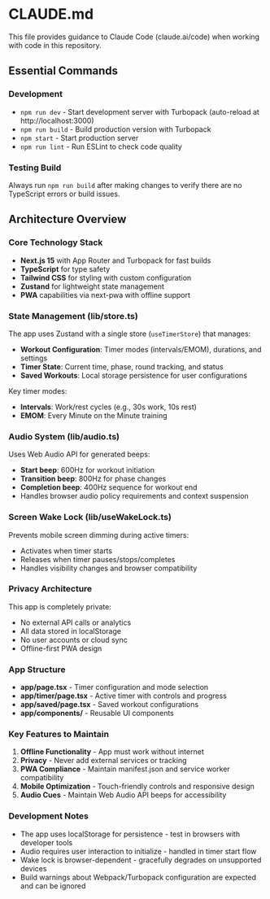 # CLAUDE.md

This file provides guidance to Claude Code (claude.ai/code) when working with code in this repository.

## Essential Commands

### Development
- `npm run dev` - Start development server with Turbopack (auto-reload at http://localhost:3000)
- `npm run build` - Build production version with Turbopack
- `npm start` - Start production server
- `npm run lint` - Run ESLint to check code quality

### Testing Build
Always run `npm run build` after making changes to verify there are no TypeScript errors or build issues.

## Architecture Overview

### Core Technology Stack
- **Next.js 15** with App Router and Turbopack for fast builds
- **TypeScript** for type safety
- **Tailwind CSS** for styling with custom configuration
- **Zustand** for lightweight state management
- **PWA** capabilities via next-pwa with offline support

### State Management (lib/store.ts)
The app uses Zustand with a single store (`useTimerStore`) that manages:
- **Workout Configuration**: Timer modes (intervals/EMOM), durations, and settings
- **Timer State**: Current time, phase, round tracking, and status
- **Saved Workouts**: Local storage persistence for user configurations

Key timer modes:
- **Intervals**: Work/rest cycles (e.g., 30s work, 10s rest)
- **EMOM**: Every Minute on the Minute training

### Audio System (lib/audio.ts)
Uses Web Audio API for generated beeps:
- **Start beep**: 600Hz for workout initiation
- **Transition beep**: 800Hz for phase changes
- **Completion beep**: 400Hz sequence for workout end
- Handles browser audio policy requirements and context suspension

### Screen Wake Lock (lib/useWakeLock.ts)
Prevents mobile screen dimming during active timers:
- Activates when timer starts
- Releases when timer pauses/stops/completes
- Handles visibility changes and browser compatibility

### Privacy Architecture
This app is completely private:
- No external API calls or analytics
- All data stored in localStorage
- No user accounts or cloud sync
- Offline-first PWA design

### App Structure
- **app/page.tsx** - Timer configuration and mode selection
- **app/timer/page.tsx** - Active timer with controls and progress
- **app/saved/page.tsx** - Saved workout configurations
- **app/components/** - Reusable UI components

### Key Features to Maintain
1. **Offline Functionality** - App must work without internet
2. **Privacy** - Never add external services or tracking
3. **PWA Compliance** - Maintain manifest.json and service worker compatibility
4. **Mobile Optimization** - Touch-friendly controls and responsive design
5. **Audio Cues** - Maintain Web Audio API beeps for accessibility

### Development Notes
- The app uses localStorage for persistence - test in browsers with developer tools
- Audio requires user interaction to initialize - handled in timer start flow
- Wake lock is browser-dependent - gracefully degrades on unsupported devices
- Build warnings about Webpack/Turbopack configuration are expected and can be ignored